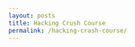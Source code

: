```yaml
---
layout: posts
title: Hacking Crush Course
permalink: /hacking-crash-course/
---
```



<!-- {% for post in site.posts %}
  {% if post.categories contains 'hacking-crash-course' %}
    <h2><a href="{{ post.url }}">{{ post.title }}</a></h2>
    <p>{{ post.excerpt }}</p>
  {% endif %}
{% endfor %} -->
